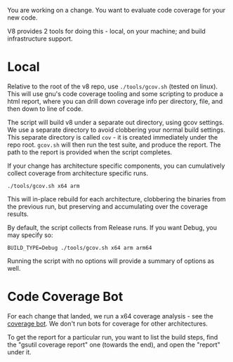You are working on a change. You want to evaluate code coverage for your new code. 

V8 provides 2 tools for doing this - local, on your machine; and build infrastructure support.

# Local

Relative to the root of the v8 repo, use `./tools/gcov.sh` (tested on linux). This will use gnu's code coverage tooling and some scripting to produce a html report, where you can drill down coverage info per directory, file, and then down to line of code. 

The script will build v8 under a separate out directory, using gcov settings. We use a separate directory to avoid clobbering your normal build settings. This separate directory is called `cov` - it is created immediately under the repo root. `gcov.sh` will then run the test suite, and produce the report. The path to the report is provided when the script completes.

If your change has architecture specific components, you can cumulatively collect coverage from architecture specific runs.

`./tools/gcov.sh x64 arm`

This will in-place rebuild for each architecture, clobbering the binaries from the previous run, but preserving and accumulating over the coverage results.

By default, the script collects from Release runs. If you want Debug, you may specify so:

`BUILD_TYPE=Debug ./tools/gcov.sh x64 arm arm64`

Running the script with no options will provide a summary of options as well.

# Code Coverage Bot

For each change that landed, we run a x64 coverage analysis - see the [coverage bot](https://build.chromium.org/p/client.v8/builders/V8%20Linux64%20-%20gcov%20coverage). We don't run bots for coverage for other architectures.

To get the report for a particular run, you want to list the build steps, find the "gsutil coverage report" one (towards the end), and open the "report" under it.
